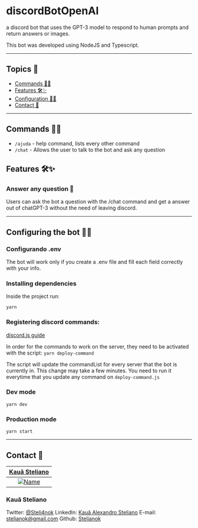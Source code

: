 # discordBotOpenAI
a discord bot that uses the GPT-3 model to respond to human prompts and return answers or images.

This bot was developed using NodeJS and Typescript.

---

## Topics 📖

- [Commands 👨‍💻](#commands-)
- [Features 🛠✨](#features-)
- [Configuration 👷‍♂️](#configuring-the-bot-%EF%B8%8F)
- [Contact 💼](#contact-)

---

## Commands 👨‍💻

- `/ajuda` - help command,  lists every other command
- `/chat` - Allows the user to talk to the bot and ask any question


## Features 🛠✨

### Answer any question 📑

Users can ask the bot a question with the /chat command and get a answer out of chatGPT-3 without the need of leaving discord.

<!-- ![notification](https://user-images.githubusercontent.com/39469125/132856636-45d1f56b-ea26-4f63-80dd-af3cc365d5ed.png) -->

---

## Configuring the bot 👷‍♂️
 
### Configurando .env

The bot will work only if you create a .env file and fill each field correctly with your info.

### Installing dependencies

Inside the project run: 

`yarn` 

### Registering discord commands: 


[discord.js guide](https://discordjs.guide/creating-your-bot/command-deployment.html#command-registration)

In order for the commands to work on the server, they need to be activated with the script: `yarn deploy-command`

The script will update the commandList for every server that the bot is currently in. This change may take a few minutes.
You need to run it everytime that you update any command on `deploy-command.js`

### Dev mode

`yarn dev`

### Production mode

`yarn start`

--- 

## Contact 💼

| <a href="https://github.com/stelianok" target="_blank">**Kauã Steliano**</a> 
| :---: 
| [![Name](https://avatars2.githubusercontent.com/u/39469125?s=460&u=97e778a861a7a42bee1b16f6be1c80467c50c1d1&v=4)](https://github.com/stelianok)    

### Kauã Steliano

Twitter:
[@Steli4nok](https://twitter.com/Steli4nok)
LinkedIn:
[Kauã Alexandro Steliano](https://www.linkedin.com/in/kauã-steliano-107620181/)
E-mail:
stelianok@gmail.com
Github: 
[Stelianok](https://github.com/stelianok)




